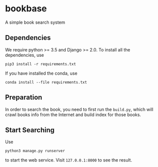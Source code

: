 # bookbase
A simple book search system

## Dependencies
We require python >= 3.5 and Django >= 2.0. To install all the dependencies, use

`pip3 install -r requirements.txt`

If you have installed the conda, use

`conda install --file requirements.txt`

## Preparation
In order to search the book, you need to first run the `build.py`, which will crawl books info from the Internet and build index for those books.

## Start Searching
Use

`python3 manage.py runserver`

to start the web service. Visit `127.0.0.1:8000` to see the result.
